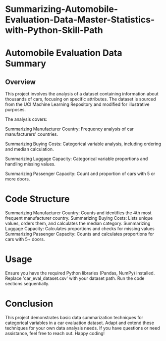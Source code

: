 # Summarizing-Automobile-Evaluation-Data-Master-Statistics-with-Python-Skill-Path

# Automobile Evaluation Data Summary
## Overview


This project involves the analysis of a dataset containing information about thousands of cars, focusing on specific attributes. The dataset is sourced from the UCI Machine Learning Repository and modified for illustrative purposes. 

The analysis covers:

Summarizing Manufacturer Country: Frequency analysis of car manufacturers' countries.

Summarizing Buying Costs: Categorical variable analysis, including ordering and median calculation.

Summarizing Luggage Capacity: Categorical variable proportions and handling missing values.

Summarizing Passenger Capacity: Count and proportion of cars with 5 or more doors.

# Code Structure
Summarizing Manufacturer Country: Counts and identifies the 4th most frequent manufacturer country.
Summarizing Buying Costs: Lists unique values, orders them, and calculates the median category.
Summarizing Luggage Capacity: Calculates proportions and checks for missing values
Summarizing Passenger Capacity: Counts and calculates proportions for cars with 5+ doors.

# Usage
Ensure you have the required Python libraries (Pandas, NumPy) installed.
Replace 'car_eval_dataset.csv' with your dataset path.
Run the code sections sequentially.

# Conclusion
This project demonstrates basic data summarization techniques for categorical variables in a car evaluation dataset. Adapt and extend these techniques for your own data analysis needs. If you have questions or need assistance, feel free to reach out. Happy coding!
